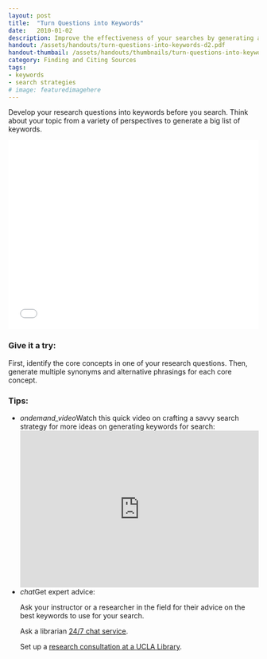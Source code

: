 ```yaml
---
layout: post
title:  "Turn Questions into Keywords"
date:   2010-01-02
description: Improve the effectiveness of your searches by generating a variety of keywords.
handout: /assets/handouts/turn-questions-into-keywords-d2.pdf
handout-thumbail: /assets/handouts/thumbnails/turn-questions-into-keywords-tn.png
category: Finding and Citing Sources
tags:
- keywords
- search strategies
# image: featuredimagehere
---
```


<p class="intro">Develop your research questions into keywords before you search. Think about your topic from a variety of perspectives to generate a big list of keywords.</p>

<!--
<img class="responsive-img materialboxed" src="{{ '/assets/img/content/how-safe-is-recycled-water.png' | prepend: site.baseurl }}" alt="Multiple keywords can be generated from the research question - How safe is recycled water to drink?" data-caption="Multiple keywords can be generated from the research question - How safe is recycled water to drink?"> -->

<iframe src="{{ '/embeds/turn-questions-into-keywords/' | prepend: site.baseurl }}" frameborder="0" width="100%" height="379px"></iframe>



### Give it a try:

<p class="flow-text">First, identify the core concepts in one of your research questions. Then, generate multiple synonyms and alternative phrasings for each core concept.</p>

### Tips:

<ul class="collapsible" data-collapsible="expandable">
    <li>
      <div class="collapsible-header"><i class="material-icons">ondemand_video</i>Watch this quick video on crafting a savvy search strategy for more ideas on generating keywords for search:</div>
      <div class="collapsible-body"><iframe width="100%" height="315" src="https://www.youtube.com/embed/bgnGGK_21sE?list=PLV8eqWoGXke5D5bmwscUhow1RJKWZmMRZ" frameborder="0" allowfullscreen></iframe></div>
    </li>
    <li>
      <div class="collapsible-header"><i class="material-icons">chat</i>Get expert advice:</div>
      <div class="collapsible-body">
          <p>Ask your instructor or a researcher in the field for their advice on the best keywords to use for your search.</p>
          <p>Ask a librarian <a href="http://library.ucla.edu/questions" target="_blank">24/7 chat service</a>.</p>
          <p>Set up a <a href="http://library.ucla.edu/questions" target="_blank">research consultation at a UCLA Library</a>.</p>
      </div>
    </li>
  </ul>

